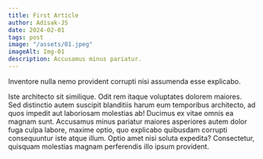 ```yaml
---
title: First Article
author: Adisak-JS
date: 2024-02-01
tags: post
image: "/assets/01.jpeg"
imageAlt: Img-01
description: Accusamus minus pariatur.
---
```

<div class="text-white">
<div class="font-thin text-2xl">Inventore nulla nemo provident corrupti nisi assumenda esse explicabo.</div>
<div class="w-full h-8 py-2 border-b-0"></div>
<p class=""> Iste architecto sit similique. Odit rem itaque voluptates dolorem maiores. Sed distinctio autem suscipit blanditiis harum eum temporibus architecto, ad quos impedit aut laboriosam molestias ab! Ducimus ex vitae omnis ea magnam sunt. Accusamus minus pariatur maiores asperiores autem dolor fuga culpa labore, maxime optio, quo explicabo quibusdam corrupti consequuntur iste atque illum. Optio amet nisi soluta expedita? Consectetur, quisquam molestias magnam perferendis illo ipsum provident.</p>
</div>
